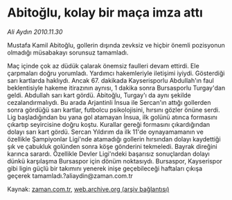 # Abitoğlu, kolay bir maça imza attı

*Ali Aydın 2010.11.30*

<td class="news-spot">
<p>Mustafa Kamil Abitoğlu, gollerin dışında zevksiz ve hiçbir önemli pozisyonun olmadığı müsabakayı sorunsuz tamamladı.</p>
<p><p>Maç içinde çok az düdük çalarak önemsiz faulleri devam ettirdi. Ele çarpmaları doğru yorumladı. Yardımcı hakemleriyle iletişimi iyiydi. Gösterdiği sarı kartlarda haklıydı. Ancak 67. dakikada Kayserisporlu Abdullah'ın faul beklentisiyle hakeme itirazının aynısı, 1 dakika sonra Bursasporlu Turgay'dan geldi. Abdullah sarı kart gördü. Abitoğlu, Turgay'ı da aynı şekilde cezalandırmalıydı. Bu arada Arjantinli İnsua ile Sercan'ın attığı gollerden sonra gördüğü sarı kartlar, futbolcu psikolojisini, hırsını gözler önüne serdi. Lig başladığından bu yana gol atamayan İnsua, ilk golünü atınca formasını çıkartıp seyircisine doğru koştu. Kurallar gereği formasını çıkardığından dolayı sarı kart gördü. Sercan Yıldırım da ilk 11'de oynayamamanın ve özellikle Şampiyonlar Ligi'nde atamadığı gollerin hırsından dolayı kaydettiği şık ve çabukluk golünden sonra köşe gönderini tekmeledi. Bayrak direğini karınca sarardı. Özellikle Devler Ligi'ndeki başarısız sonuçlardan dolayı dünkü karşılaşma Bursaspor için dönüm noktasıydı. Bursaspor, Kayserispor gibi ligin güçlü bir takımını yenerek inişe geçebileceği haftaları çıkışa geçerek tamamladı.?ali­ay­din@za­man.com.tr</p>
<a href="http://web.archive.org/web/20101201015600/mailto:aliaydin@zaman.com.tr">
</a></p></td>

Kaynak: [zaman.com.tr](http://zaman.com.tr/yazar.do?yazino=1058800), [web.archive.org (arşiv bağlantısı)](http://web.archive.org/web/20101201015600/http://www.zaman.com.tr:80/yazar.do?yazino=1058800)
